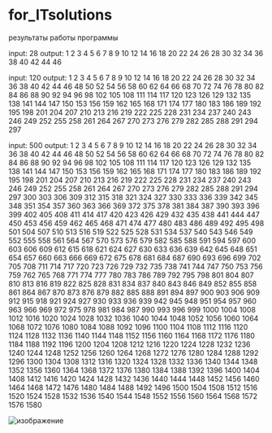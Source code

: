 # for_ITsolutions
результаты работы программы

input: 28
output: 1 2 3 4 5 6 7 8 9 10 12 14 16 18 20 22 24 26 28 30 32 34 36 38 40 42 44 46

input: 120
output: 1 2 3 4 5 6 7 8 9 10 12 14 16 18 20 22 24 26 28 30 32 34 36 38 40 42 44 46 48 50 52 54 56 58 60 62 64 66 68 70 72 74 76 78 80 82 84 86 88 90 92 94 96 98 102 105 108 111 114 117 120 123 126 129 132 135 138 141 144 147 150 153 156 159 162 165 168 171 174 177 180 183 186 189 192 195 198 201 204 207 210 213 216 219 222 225 228 231 234 237 240 243 246 249 252 255 258 261 264 267 270 273 276 279 282 285 288 291 294 297

input: 500
output: 1 2 3 4 5 6 7 8 9 10 12 14 16 18 20 22 24 26 28 30 32 34 36 38 40 42 44 46 48 50 52 54 56 58 60 62 64 66 68 70 72 74 76 78 80 82 84 86 88 90 92 94 96 98 102 105 108 111 114 117 120 123 126 129 132 135 138 141 144 147 150 153 156 159 162 165 168 171 174 177 180 183 186 189 192 195 198 201 204 207 210 213 216 219 222 225 228 231 234 237 240 243 246 249 252 255 258 261 264 267 270 273 276 279 282 285 288 291 294 297 300 303 306 309 312 315 318 321 324 327 330 333 336 339 342 345 348 351 354 357 360 363 366 369 372 375 378 381 384 387 390 393 396 399 402 405 408 411 414 417 420 423 426 429 432 435 438 441 444 447 450 453 456 459 462 465 468 471 474 477 480 483 486 489 492 495 498 501 504 507 510 513 516 519 522 525 528 531 534 537 540 543 546 549 552 555 558 561 564 567 570 573 576 579 582 585 588 591 594 597 600 603 606 609 612 615 618 621 624 627 630 633 636 639 642 645 648 651 654 657 660 663 666 669 672 675 678 681 684 687 690 693 696 699 702 705 708 711 714 717 720 723 726 729 732 735 738 741 744 747 750 753 756 759 762 765 768 771 774 777 780 783 786 789 792 795 798 801 804 807 810 813 816 819 822 825 828 831 834 837 840 843 846 849 852 855 858 861 864 867 870 873 876 879 882 885 888 891 894 897 900 903 906 909 912 915 918 921 924 927 930 933 936 939 942 945 948 951 954 957 960 963 966 969 972 975 978 981 984 987 990 993 996 999 1000 1004 1008 1012 1016 1020 1024 1028 1032 1036 1040 1044 1048 1052 1056 1060 1064 1068 1072 1076 1080 1084 1088 1092 1096 1100 1104 1108 1112 1116 1120 1124 1128 1132 1136 1140 1144 1148 1152 1156 1160 1164 1168 1172 1176 1180 1184 1188 1192 1196 1200 1204 1208 1212 1216 1220 1224 1228 1232 1236 1240 1244 1248 1252 1256 1260 1264 1268 1272 1276 1280 1284 1288 1292 1296 1300 1304 1308 1312 1316 1320 1324 1328 1332 1336 1340 1344 1348 1352 1356 1360 1364 1368 1372 1376 1380 1384 1388 1392 1396 1400 1404 1408 1412 1416 1420 1424 1428 1432 1436 1440 1444 1448 1452 1456 1460 1464 1468 1472 1476 1480 1484 1488 1492 1496 1500 1504 1508 1512 1516 1520 1524 1528 1532 1536 1540 1544 1548 1552 1556 1560 1564 1568 1572 1576 1580


![изображение](https://github.com/user-attachments/assets/3f6a958c-bb0c-4bf0-99a3-a91cd9f4908a)
